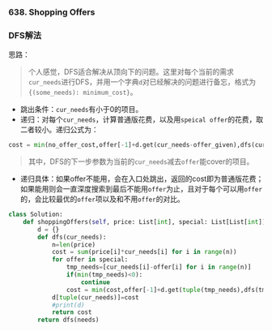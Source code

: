 ### 638. Shopping Offers



### DFS解法

思路：

> 个人感觉，DFS适合解决从顶向下的问题。这里对每个当前的需求`cur_needs`进行DFS，并用一个字典`d`对已经解决的问题进行备忘，格式为`{(some_needs): minimum_cost}`。

- 跳出条件：`cur_needs`有小于0的项目。
- 递归：对每个`cur_needs`，计算普通版花费，以及用`speical offer`的花费，取二者较小。递归公式为：

```python
cost = min(no_offer_cost,offer[-1]+d.get(cur_needs-offer_given),dfs(cur_needs-offer_given));
```

> 其中，DFS的下一步参数为当前的`cur_needs`减去`offer`能cover的项目。

- 递归具体：如果offer不能用，会在入口处跳出，返回的cost即为普通版花费；如果能用则会一直深度搜索到最后不能用`offer`为止，且对于每个可以用`offer`的，会比较最优的`offer`项以及和不用`offer`的对比。

```python
class Solution:
    def shoppingOffers(self, price: List[int], special: List[List[int]], needs: List[int]) -> int:
        d = {}    
        def dfs(cur_needs):
            n=len(price)
            cost = sum(price[i]*cur_needs[i] for i in range(n))
            for offer in special:
                tmp_needs=[cur_needs[i]-offer[i] for i in range(n)]
                if(min(tmp_needs)<0):
                    continue
                cost = min(cost,offer[-1]+d.get(tuple(tmp_needs),dfs(tmp_needs)))
            d[tuple(cur_needs)]=cost
            #print(d)
            return cost
        return dfs(needs)
```

